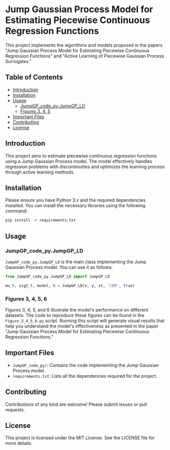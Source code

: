 # Jump Gaussian Process Model for Estimating Piecewise Continuous Regression Functions

This project implements the algorithms and models proposed in the papers "Jump Gaussian Process Model for Estimating Piecewise Continuous Regression Functions" and "Active Learning of Piecewise Gaussian Process Surrogates."

## Table of Contents

- [Introduction](#introduction)
- [Installation](#installation)
- [Usage](#usage)
  - [JumpGP_code_py.JumpGP_LD](#jumpgp_code_pyjumpgp_ld)
  - [Figures 3, 4, 5](#figures-3-4-5)
- [Important Files](#important-files)
- [Contributing](#contributing)
- [License](#license)

## Introduction

This project aims to estimate piecewise continuous regression functions using a Jump Gaussian Process model. The model effectively handles regression problems with discontinuities and optimizes the learning process through active learning methods.

## Installation

Please ensure you have Python 3.x and the required dependencies installed. You can install the necessary libraries using the following command:

```python
pip install -r requirements.txt
```

## Usage

### JumpGP_code_py.JumpGP_LD

`JumpGP_code_py.JumpGP_LD` is the main class implementing the Jump Gaussian Process model. You can use it as follows:

```python
from JumpGP_code_py.JumpGP_LD import JumpGP_LD

mu_t, sig2_t, model, h = JumpGP_LD(x, y, xt, 'CEM', True)
```

### Figures 3, 4, 5, 6

Figures 3, 4, 5, and 6 illustrate the model's performance on different datasets. The code to reproduce these figures can be found in the `Figure_3_4_5_6.py` script. Running this script will generate visual results that help you understand the model's effectiveness as presented in the paper "Jump Gaussian Process Model for Estimating Piecewise Continuous Regression Functions."

## Important Files

- `JumpGP_code_py/`: Contains the code implementing the Jump Gaussian Process model.
- `requirements.txt`: Lists all the dependencies required for the project.

## Contributing

Contributions of any kind are welcome! Please submit issues or pull requests.

## License

This project is licensed under the MIT License. See the LICENSE file for more details.


